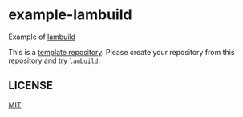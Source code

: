 # example-lambuild

Example of [lambuild](https://github.com/suzuki-shunsuke/lambuild)

This is a [template repository](https://docs.github.com/en/github/creating-cloning-and-archiving-repositories/creating-a-repository-from-a-template).
Please create your repository from this repository and try `lambuild`.

## LICENSE

[MIT](LICENSE)
